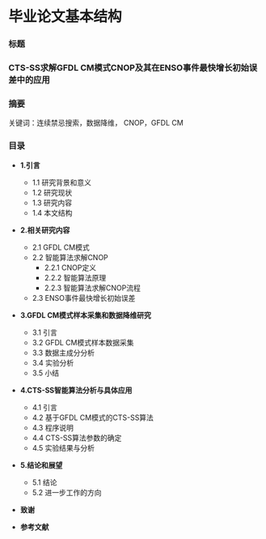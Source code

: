 # 毕业论文基本结构

### 标题

### CTS-SS求解GFDL CM模式CNOP及其在ENSO事件最快增长初始误差中的应用

### 摘要

关键词：连续禁忌搜索，数据降维， CNOP，GFDL CM  

### 目录

* **1.引言**

	* 1.1 研究背景和意义
	* 1.2 研究现状
	* 1.3 研究内容
	* 1.4 本文结构
 
* **2.相关研究内容**

	* 2.1 GFDL CM模式
	* 2.2 智能算法求解CNOP
		* 2.2.1 CNOP定义
		* 2.2.2 智能算法原理
		* 2.2.3 智能算法求解CNOP流程	 		
	* 2.3 ENSO事件最快增长初始误差

* **3.GFDL CM模式样本采集和数据降维研究**

	* 3.1 引言
	* 3.2 GFDL CM模式样本数据采集
	* 3.3 数据主成分分析
	* 3.4 实验分析
	* 3.5 小结

* **4.CTS-SS智能算法分析与具体应用** 	

	* 4.1 引言
	* 4.2 基于GFDL CM模式的CTS-SS算法
	* 4.3 程序说明
	* 4.4 CTS-SS算法参数的确定
	* 4.5 实验结果与分析

* **5.结论和展望**

	* 5.1 结论 
	* 5.2 进一步工作的方向

* **致谢**

* **参考文献**